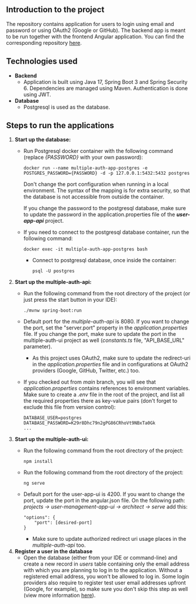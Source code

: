 ## Introduction to the project
The repository contains application for users to login using email and password or using OAuth2 (Google or GitHub).
The backend app is meant to be run together with the frontend Angular application. You can find the corresponding repository [here](https://github.com/anitalakhadze/multiple-auth-ui).

## Technologies used
- **Backend**
    - Application is built using Java 17, Spring Boot 3 and Spring Security 6. Dependencies are managed using Maven. Authentication is done using JWT.
- **Database**
    - Postgresql is used as the database.


## Steps to run the applications
1. **Start up the database:**
    - Run Postgresql docker container with the following command (replace _{PASSWORD}_ with your own password):

      `docker run --name multiple-auth-app-postgres -e POSTGRES_PASSWORD={PASSWORD} -d -p 127.0.0.1:5432:5432 postgres`

      Don't change the port configuration when running in a local environment. The syntax of the mapping is for extra security, so that the database is not accessible from outside the container.

      If you change the password to the postgresql database, make sure to update the password in the application.properties file of the **_user-app-api_** project.
    - If you need to connect to the postgresql database container, run the following command:

      `docker exec -it multiple-auth-app-postgres bash`
        - Connect to postgresql database, once inside the container:

          `psql -U postgres`
2. **Start up the multiple-auth-api:**
    - Run the following command from the root directory of the project (or just press the start button in your IDE):

      `./mvnw spring-boot:run`

    - Default port for the _multiple-auth-api_ is 8080. If you want to change the port, set the "server.port" property in the _application.properties_ file. If you change the port, make sure to update the port in the multiple-auth-ui project as well (_constants.ts_ file, "API_BASE_URL" parameter).

        - As this project uses OAuth2, make sure to update the redirect-uri in the _application.properties_ file and in configurations at OAuth2 providers (Google, GitHub, Twitter, etc.) too.
    - If you checked out from _main_ branch, you will see that _application.properties_ contains references to environment variables. Make sure to create a _.env_ file in the root of the project, and list all the required properties there as key-value pairs (don't forget to exclude this file from version control):
      ```
      DATABASE_USER=postgres
      DATABASE_PASSWORD=K29r8Dhc79n2gPG86CRhoVt9NBxTa0Gk
      ...
      ```
3. **Start up the multiple-auth-ui:**
    - Run the following command from the root directory of the project:

      `npm install`
    - Run the following command from the root directory of the project:

      `ng serve`
    - Default port for the user-app-ui is 4200. If you want to change the port, update the port in the angular.json file. On the following path: _projects -> user-management-app-ui -> architect -> serve_ add this:
        ```
        "options": {
            "port": [desired-port]
        }
        ```
        - Make sure to update authorized redirect uri usage places in the _multiple-auth-api_ too.
4. **Register a user in the database**
    - Open the database (either from your IDE or command-line) and create a new record in _users_ table containing only the email address with which you are planning to log in to the application. Without a registered email address, you won't be allowed to log in. Some login providers also require to register test user email addresses upfront (Google, for example), so make sure you don't skip this step as well (view more information [here](https://blog.devgenius.io/part-3-implementing-authentication-with-spring-boot-security-6-oauth2-and-angular-17-via-8716646ed062)).
